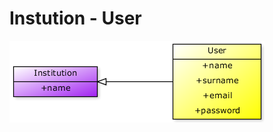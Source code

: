 # Instution - User

<img src = "public/img/1.png" />

















































































































































